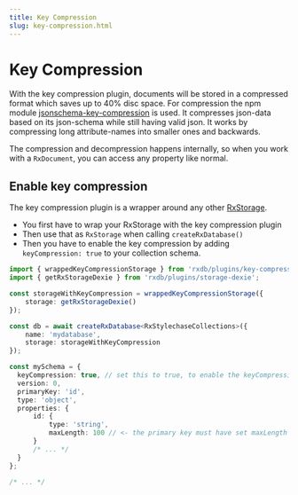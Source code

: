 ```yaml
---
title: Key Compression
slug: key-compression.html
---
```


# Key Compression

With the key compression plugin, documents will be stored in a compressed format which saves up to 40% disc space.
For compression the npm module [jsonschema-key-compression](https://github.com/pubkey/jsonschema-key-compression) is used.
It compresses json-data based on its json-schema while still having valid json. It works by compressing long attribute-names into smaller ones and backwards.

The compression and decompression happens internally, so when you work with a `RxDocument`, you can access any property like normal.

## Enable key compression

The key compression plugin is a wrapper around any other [RxStorage](./rx-storage.md). 

- You first have to wrap your RxStorage with the key compression plugin
- Then use that as `RxStorage` when calling `createRxDatabase()`
- Then you have to enable the key compression by adding `keyCompression: true` to your collection schema.


```ts
import { wrappedKeyCompressionStorage } from 'rxdb/plugins/key-compression';
import { getRxStorageDexie } from 'rxdb/plugins/storage-dexie';

const storageWithKeyCompression = wrappedKeyCompressionStorage({
    storage: getRxStorageDexie()
});

const db = await createRxDatabase<RxStylechaseCollections>({
    name: 'mydatabase',
    storage: storageWithKeyCompression
});

const mySchema = {
  keyCompression: true, // set this to true, to enable the keyCompression
  version: 0,
  primaryKey: 'id',
  type: 'object',
  properties: {
      id: {
          type: 'string',
          maxLength: 100 // <- the primary key must have set maxLength
      }
      /* ... */
  }
};

/* ... */
```

